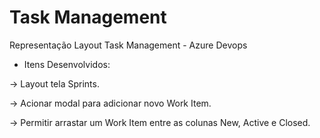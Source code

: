 # Task Management
Representação Layout Task Management - Azure Devops

* Itens Desenvolvidos:

-> Layout tela Sprints.

-> Acionar modal para adicionar novo Work Item.

-> Permitir arrastar um Work Item entre as colunas New, Active e Closed.






